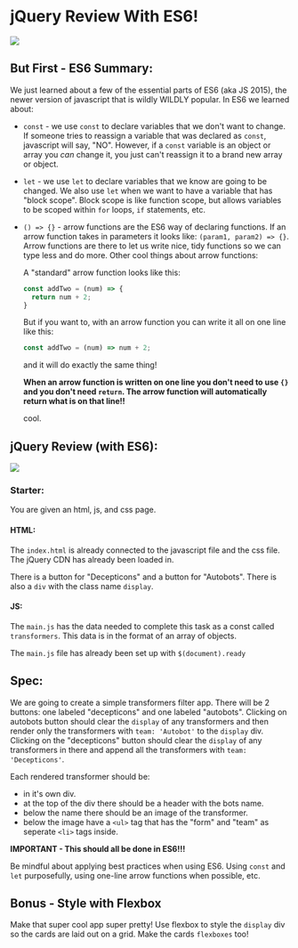 # jQuery Review With ES6!

![](https://media.giphy.com/media/10bdAP4IOmoN7G/giphy.gif)

## But First - ES6 Summary:
We just learned about a few of the essential parts of ES6 (aka JS 2015), the newer version of javascript that is wildly WILDLY popular.  In ES6 we learned about:

* `const` - we use `const` to declare variables that we don't want to change.  If someone tries to reassign a variable that was declared as `const`, javascript will say, "NO".  However, if a `const` variable is an object or array you *can* change it, you just can't reassign it to a brand new array or object.
* `let` - we use `let` to declare variables that we know are going to be changed.  We also use `let` when we want to have a variable that has "block scope".  Block scope is like function scope, but allows variables to be scoped within `for` loops, `if` statements, etc.
* `() => {}` - arrow functions are the ES6 way of declaring functions.  If an arrow function takes in parameters it looks like: `(param1, param2) => {}`.  Arrow functions are there to let us write nice, tidy functions so we can type less and do more.  Other cool things about arrow functions:
  
  A "standard" arrow function looks like this:
  ```javascript
  const addTwo = (num) => {
    return num + 2;
  }
  ```

  But if you want to, with an arrow function you can write it all on one line like this:
  ```javascript
  const addTwo = (num) => num + 2;
  ```

  and it will do exactly the same thing!  
  
  **When an arrow function is written on one line you don't need to use `{}` and you don't need `return`.  The arrow function will automatically return what is on that line!!**

  cool.
 
## jQuery Review (with ES6):

![](https://media.giphy.com/media/wJC8YwmGMtApa/giphy.gif)


### Starter:
You are given an html, js, and css page.

#### HTML:
The `index.html` is already connected to the javascript file and the css file.  The jQuery CDN has already been loaded in.

There is a button for "Decepticons" and a button for "Autobots".  There is also a `div` with the class name `display`.


#### JS:
The `main.js` has the data needed to complete this task as a const called `transformers`.  This data is in the format of an array of objects.

The `main.js` file has already been set up with `$(document).ready`


## Spec:
We are going to create a simple transformers filter app.  There will be 2 buttons: one labeled "decepticons" and one labeled "autobots".  Clicking on autobots button should clear the `display` of any transformers and then render only the transformers with `team: 'Autobot'` to the `display` div.  Clicking on the "decepticons" button should clear the `display` of any transformers in there and append all the transformers with `team: 'Decepticons'`.

Each rendered transformer should be:
- in it's own div.
- at the top of the div there should be a header with the bots name.
- below the name there should be an image of the transformer.
- below the image have a `<ul>` tag that has the "form" and "team" as seperate `<li>` tags inside.

**IMPORTANT - This should all be done in ES6!!!**

Be mindful about applying best practices when using ES6.  Using `const` and `let` purposefully, using one-line arrow functions when possible, etc.

## Bonus - Style with Flexbox
Make that super cool app super pretty! Use flexbox to style the `display` div so the cards are laid out on a grid.  Make the cards `flexboxes` too!

